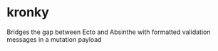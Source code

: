 # kronky
Bridges the gap between Ecto and Absinthe with formatted validation messages in a mutation payload
